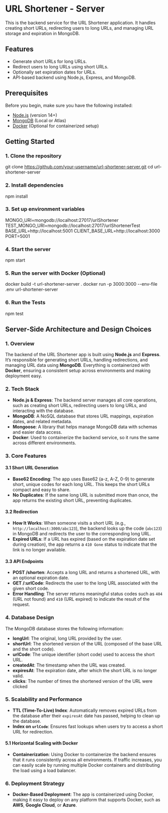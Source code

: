 # URL Shortener - Server

This is the backend service for the URL Shortener application. It handles creating short URLs, redirecting users to long URLs, and managing URL storage and expiration in MongoDB.

## Features

- Generate short URLs for long URLs.
- Redirect users to long URLs using short URLs.
- Optionally set expiration dates for URLs.
- API-based backend using Node.js, Express, and MongoDB.

## Prerequisites

Before you begin, make sure you have the following installed:

- [Node.js](https://nodejs.org/en/) (version 14+)
- [MongoDB](https://www.mongodb.com/) (Local or Atlas)
- [Docker](https://www.docker.com/) (Optional for containerized setup)

## Getting Started

### 1. Clone the repository

git clone https://github.com/your-username/url-shortener-server.git
cd url-shortener-server

### 2. Install dependencies

npm install

### 3. Set up environment variables

MONGO_URI=mongodb://localhost:27017/urlShortener
TEST_MONGO_URI=mongodb://localhost:27017/urlShortenerTest
BASE_URL=http://localhost:5001
CLIENT_BASE_URL=http://localhost:3000
PORT=5001

### 4. Start the server

npm start

### 5. Run the server with Docker (Optional)

docker build -t url-shortener-server .
docker run -p 3000:3000 --env-file .env url-shortener-server

### 6. Run the Tests

npm test

## **Server-Side Architecture and Design Choices**

### 1. **Overview**

The backend of the URL Shortener app is built using **Node.js** and **Express**. It’s responsible for generating short URLs, handling redirections, and managing URL data using **MongoDB**. Everything is containerized with **Docker**, ensuring a consistent setup across environments and making deployment easy.

### 2. **Tech Stack**

- **Node.js & Express**: The backend server manages all core operations, such as creating short URLs, redirecting users to long URLs, and interacting with the database.
- **MongoDB**: A NoSQL database that stores URL mappings, expiration dates, and related metadata.
- **Mongoose**: A library that helps manage MongoDB data with schemas and easier data access.
- **Docker**: Used to containerize the backend service, so it runs the same across different environments.

### 3. **Core Features**

#### 3.1 **Short URL Generation**

- **Base62 Encoding**: The app uses Base62 (a-z, A-Z, 0-9) to generate short, unique codes for each long URL. This keeps the short URLs compact and easy to share.
- **No Duplicates**: If the same long URL is submitted more than once, the app returns the existing short URL, preventing duplicates.

#### 3.2 **Redirection**

- **How It Works**: When someone visits a short URL (e.g., `http://localhost:3000/abc123`), the backend looks up the code (`abc123`) in MongoDB and redirects the user to the corresponding long URL.
- **Expired URLs**: If a URL has expired (based on the expiration date set during creation), the app returns a `410 Gone` status to indicate that the link is no longer available.

#### 3.3 **API Endpoints**

- **POST /shorten**: Accepts a long URL and returns a shortened URL, with an optional expiration date.
- **GET /:urlCode**: Redirects the user to the long URL associated with the given short code.
- **Error Handling**: The server returns meaningful status codes such as `404` (URL not found) and `410` (URL expired) to indicate the result of the request.

### 4. **Database Design**

The MongoDB database stores the following information:

- **longUrl**: The original, long URL provided by the user.
- **shortUrl**: The shortened version of the URL (composed of the base URL and the short code).
- **urlCode**: The unique identifier (short code) used to access the short URL.
- **createdAt**: The timestamp when the URL was created.
- **expiresAt**: The expiration date, after which the short URL is no longer valid.
- **clicks**: The number of times the shortened version of the URL were clicked

### 5. **Scalability and Performance**

- **TTL (Time-To-Live) Index**: Automatically removes expired URLs from the database after their `expiresAt` date has passed, helping to clean up the database.
- **Index on `urlCode`**: Ensures fast lookups when users try to access a short URL for redirection.

#### 5.1 **Horizontal Scaling with Docker**

- **Containerization**: Using Docker to containerize the backend ensures that it runs consistently across all environments. If traffic increases, you can easily scale by running multiple Docker containers and distributing the load using a load balancer.

### 6. **Deployment Strategy**

- **Docker-Based Deployment**: The app is containerized using Docker, making it easy to deploy on any platform that supports Docker, such as **AWS**, **Google Cloud**, or **Azure**.
